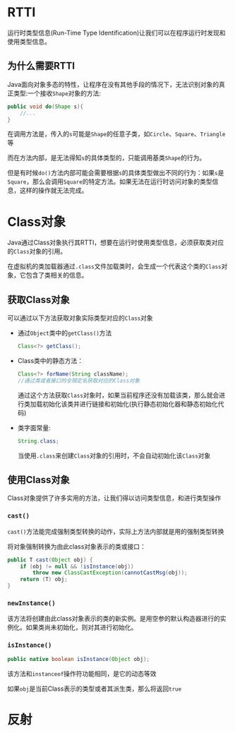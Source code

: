 # RTTI

运行时类型信息(Run-Time Type Identification)让我们可以在程序运行时发现和使用类型信息。

## 为什么需要RTTI

Java面向对象多态的特性，让程序在没有其他手段的情况下，无法识别对象的真正类型:一个接收`Shape`对象的方法:

~~~java
public void do(Shape s){
    //...
}
~~~

在调用方法是，传入的`s`可能是`Shape`的任意子类，如`Circle`、`Square`、`Triangle`等

而在方法内部，是无法得知`s`的具体类型的，只能调用基类`Shape`的行为。

但是有时候`do()`方法内部可能会需要根据`s`的具体类型做出不同的行为：如果`s`是`Square`，那么会调用`Square`的特定方法。如果无法在运行时访问对象的类型信息，这样的操作就无法完成。

# Class对象

Java通过Class对象执行其RTTI，想要在运行时使用类型信息，必须获取类对应的`Class`对象的引用。

在虚拟机的类加载器通过`.class`文件加载类时，会生成一个代表这个类的`Class`对象，它包含了类相关的信息。

## 获取Class对象

可以通过以下方法获取对象实际类型对应的`Class`对象

* 通过`Object`类中的`getClass()`方法

  ~~~java
  Class<?> getClass();
  ~~~

* Class类中的静态方法：

  ~~~java
  Class<?> forName(String className);
  //通过类或者接口的全限定名获取对应的Class对象
  ~~~
  
  通过这个方法获取`Class`对象时，如果当前程序还没有加载该类，那么就会进行类加载初始化该类并进行链接和初始化(执行静态初始化器和静态初始化代码)

* 类字面常量:

  ~~~java
  String.class;
  ~~~

  当使用`.class`来创建`Class`对象的引用时，不会自动初始化该`Class`对象

## 使用Class对象

Class对象提供了许多实用的方法，让我们得以访问类型信息，和进行类型操作

### `cast()`

`cast()`方法能完成强制类型转换的动作，实际上方法内部就是用的强制类型转换

将对象强制转换为由此class对象表示的类或接口：

~~~java
public T cast(Object obj) {
    if (obj != null && !isInstance(obj))
        throw new ClassCastException(cannotCastMsg(obj));
    return (T) obj;
}
~~~

### `newInstance()`

该方法将创建由此class对象表示的类的新实例。是用空参的默认构造器进行的实例化。如果类尚未初始化，则对其进行初始化。

### `isInstance()`

~~~java
public native boolean isInstance(Object obj);
~~~

该方法和`instanceof`操作符功能相同，是它的动态等效

如果`obj`是当前Class表示的类型或者其派生类，那么将返回`true`

# 反射

